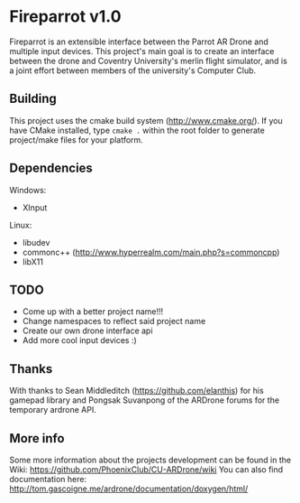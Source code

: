 Fireparrot v1.0
=================
Fireparrot is an extensible interface between the Parrot AR Drone and multiple input devices. This project's main goal is to create an interface between the drone and Coventry University's merlin flight simulator, and is a joint effort between members of the university's Computer Club.

Building
---------
This project uses the cmake build system (<http://www.cmake.org/>). If you have CMake installed, type `cmake .` within the root folder to generate project/make files for your platform.

Dependencies
------------
Windows:

+ XInput

Linux:

+ libudev
+ commonc++ (<http://www.hyperrealm.com/main.php?s=commoncpp>)
+ libX11

TODO
-----
+ Come up with a better project name!!!
+ Change namespaces to reflect said project name
+ Create our own drone interface api
+ Add more cool input devices :)

Thanks
-------
With thanks to Sean Middleditch (<https://github.com/elanthis>) for his gamepad library and Pongsak Suvanpong of the ARDrone forums for the temporary ardrone API.

More info
-----------
Some more information about the projects development can be found in the Wiki:
<https://github.com/PhoenixClub/CU-ARDrone/wiki>
You can also find documentation here: <http://tom.gascoigne.me/ardrone/documentation/doxygen/html/>
